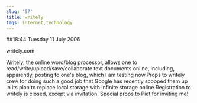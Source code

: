 ```yaml
---
slug: '57'
title: writely
tags: internet,technology
---
```


##18:44 Tuesday 11 July 2006

writely.com


[Writely](http://writely.com), the online word/blog processor, allows one to read/write/upload/save/collaborate text documents online, including, apparently, posting to one's blog, which I am testing now.Props to writely crew for doing such a good job that Google has recently scooped them up in its plan to replace local storage with infinite storage online.Registration to writely is closed, except via invitation.  Special props to Piet for inviting me!



